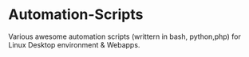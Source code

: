 Automation-Scripts
========

Various awesome automation scripts (writtern in bash, python,php) for Linux Desktop environment & Webapps.
